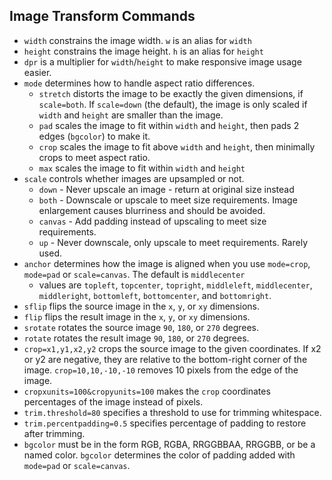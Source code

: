 
## Image Transform Commands

* `width` constrains the image width. `w` is an alias for `width`
* `height` constrains the image height. `h` is an alias for `height`
* `dpr` is a multiplier for `width`/`height` to make responsive image usage easier. 
* `mode` determines how to handle aspect ratio differences.
    * `stretch` distorts the image to be exactly the given dimensions, if `scale=both`. If `scale=down` (the default), the image is only scaled if `width` and `height` are smaller than the image. 
    * `pad` scales the image to fit within `width` and `height`, then pads 2 edges (`bgcolor`) to make it.
    * `crop` scales the image to fit above `width` and `height`, then minimally crops to meet aspect ratio. 
    * `max` scales the image to fit within `width` and `height`
* `scale` controls whether images are upsampled or not.
    *  `down` - Never upscale an image - return at original size instead
    *  `both` - Downscale or upscale to meet size requirements. Image enlargement causes blurriness and should be avoided.
    *  `canvas` - Add padding instead of upscaling to meet size requirements.
    *  `up` - Never downscale, only upscale to meet requirements. Rarely used. 
* `anchor` determines how the image is aligned when you use `mode=crop`, `mode=pad` or `scale=canvas`. 
The default is `middlecenter`
    * values are `topleft`, `topcenter`, `topright`, `middleleft`, `middlecenter`, `middleright`, 
    `bottomleft`, `bottomcenter`, and `bottomright`.
* `sflip` flips the source image in the `x`, `y`, or `xy` dimensions. 
* `flip` flips the result image in the `x`, `y`, or `xy` dimensions. 
* `srotate` rotates the source image `90`, `180`, or `270` degrees. 
* `rotate` rotates the result image `90`, `180`, or `270` degrees. 
* `crop=x1,y1,x2,y2` crops the source image to the given coordinates. If x2 or y2 are negative, they are relative to 
the bottom-right corner of the image. `crop=10,10,-10,-10` removes 10 pixels from the edge of the image. 
* `cropxunits=100&cropyunits=100` makes the `crop` coordinates percentages of the image instead of pixels. 
* `trim.threshold=80` specifies a threshold to use for trimming whitespace.
* `trim.percentpadding=0.5` specifies percentage of padding to restore after trimming.
* `bgcolor` must be in the form RGB, RGBA, RRGGBBAA, RRGGBB, or be a named color.
`bgcolor` determines the color of padding added with `mode=pad` or `scale=canvas`. 
